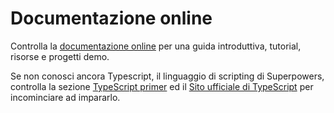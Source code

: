 # Documentazione online

Controlla la [documentazione online](http://docs.sparklinlabs.com/en/) per una guida introduttiva, tutorial, risorse e progetti demo.

Se non conosci ancora Typescript, il linguaggio di scripting di Superpowers, controlla la sezione [TypeScript primer](http://docs.sparklinlabs.com/en/tutorials/typescript-primer) ed il [Sito ufficiale di TypeScript](http://www.typescriptlang.org) per incominciare ad impararlo.
